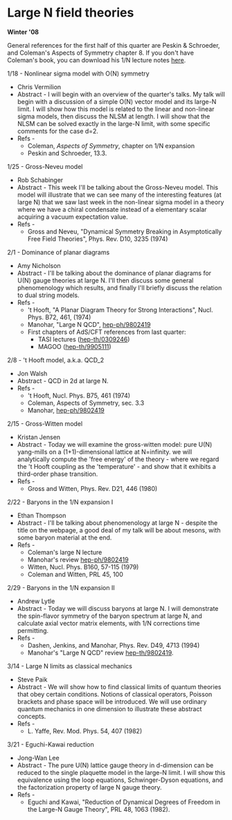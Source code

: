 <div id="globalWrapper">
		<div id="column-content">
	<div id="content">
		<a name="top" id="top"></a>
				<h1 class="firstHeading">Large N field theories</h1>
		<div id="bodyContent">
			<div id="contentSub"></div>
			<p><b>Winter '08</b>
</p>
<p>General references for the first half of this quarter are Peskin & Schroeder, and Coleman's Aspects of Symmetry chapter 8. If you don't have Coleman's book, you can download his 1/N lecture notes <a href="http://www.kitp.ucsb.edu/~joep/Web221A/slac-pub-2484.pdf" class="external text" title="http://www.kitp.ucsb.edu/~joep/Web221A/slac-pub-2484.pdf" rel="nofollow">here</a>.
</p>
<dl><dt>1/18 - Nonlinear sigma model with O(N) symmetry
</dt></dl>
<ul><li>Chris Vermilion
</li>
<li>Abstract - I will begin with an overview of the quarter's talks.  My talk will begin with a discussion of a simple O(N) vector model and its large-N limit.  I will show how this model is related to the linear and non-linear sigma models, then discuss the NLSM at length.  I will show that the NLSM can be solved exactly in the large-N limit, with some specific comments for the case d=2.
</li>
<li>Refs - 
<ul><li> Coleman, <i>Aspects of Symmetry</i>, chapter on 1/N expansion
</li>
<li> Peskin and Schroeder, 13.3.
</li></ul>
</li></ul>
<dl><dt>1/25 - Gross-Neveu model
</dt></dl>
<ul><li>Rob Schabinger
</li>
<li>Abstract - This week I'll be talking about the Gross-Neveu model. This model will illustrate that we can see many of the interesting features (at large N) that we saw last week in the non-linear sigma model in a theory where we have a chiral condensate instead of a elementary scalar acquiring a vacuum expectation value.
</li>
<li>Refs - 
<ul><li> Gross and Neveu, "Dynamical Symmetry Breaking in Asymptotically Free Field Theories", Phys. Rev. D10, 3235 (1974) 
</li></ul>
</li></ul>
<dl><dt>2/1 - Dominance of planar diagrams
</dt></dl>
<ul><li>Amy Nicholson
</li>
<li>Abstract - I'll be talking about the dominance of planar diagrams for U(N) gauge theories at large N. I'll then discuss some general phenomenology which results, and finally I'll briefly discuss the relation to dual string models.
</li>
<li>Refs -
<ul><li> 't Hooft, "A Planar Diagram Theory for Strong Interactions", Nucl. Phys. B72, 461, (1974)
</li>
<li> Manohar, "Large N QCD", <a href="http://arxiv.org/abs/hep-ph/9802419" class="external text" title="http://arxiv.org/abs/hep-ph/9802419" rel="nofollow">hep-ph/9802419</a>
</li>
<li> First chapters of AdS/CFT references from last quarter:
<ul><li> TASI lectures (<a href="http://arxiv.org/abs/hep-th/0309246" class="external text" title="http://arxiv.org/abs/hep-th/0309246" rel="nofollow">hep-th/0309246</a>)
</li>
<li> MAGOO (<a href="http://arxiv.org/abs/hep-th/9905111" class="external text" title="http://arxiv.org/abs/hep-th/9905111" rel="nofollow">hep-th/9905111</a>)
</li></ul>
</li></ul>
</li></ul>
<dl><dt>2/8 - 't Hooft model, a.k.a. QCD_2
</dt></dl>
<ul><li>Jon Walsh
</li>
<li>Abstract - QCD in 2d at large N.
</li>
<li>Refs - 
<ul><li> 't Hooft, Nucl. Phys. B75, 461 (1974)
</li>
<li> Coleman, Aspects of Symmetry, sec. 3.3
</li>
<li> Manohar, <a href="http://arxiv.org/abs/hep-ph/9802419" class="external text" title="http://arxiv.org/abs/hep-ph/9802419" rel="nofollow">hep-ph/9802419</a>
</li></ul>
</li></ul>
<dl><dt>2/15 - Gross-Witten model
</dt></dl>
<ul><li>Kristan Jensen
</li>
<li>Abstract - Today we will examine the gross-witten model: pure U(N) yang-mills on a (1+1)-dimensional lattice at N=infinity.  we will analytically compute the 'free energy' of the theory - where we regard the 't Hooft coupling as the 'temperature' - and show that it exhibits a third-order phase transition.
</li>
<li>Refs - 
<ul><li> Gross and Witten, Phys. Rev. D21, 446 (1980)
</li></ul>
</li></ul>
<dl><dt>2/22 - Baryons in the 1/N expansion I
</dt></dl>
<ul><li>Ethan Thompson
</li>
<li>Abstract - I'll be talking about phenomenology at large N - despite the title on the webpage, a good deal of my talk will be about mesons, with some baryon material at the end.
</li>
<li>Refs - 
<ul><li> Coleman's large N lecture
</li>
<li> Manohar's review <a href="http://arxiv.org/abs/hep-ph/9802419" class="external text" title="http://arxiv.org/abs/hep-ph/9802419" rel="nofollow">hep-ph/9802419</a>
</li>
<li> Witten, Nucl. Phys. B160, 57-115 (1979)
</li>
<li> Coleman and Witten, PRL 45, 100
</li></ul>
</li></ul>
<dl><dt>2/29 - Baryons in the 1/N expansion II
</dt></dl>
<ul><li>Andrew Lytle
</li>
<li>Abstract - Today we will discuss baryons at large N. I will demonstrate the spin-flavor symmetry of the baryon spectrum at large N, and calculate axial vector matrix elements, with 1/N corrections time permitting.
</li>
<li>Refs - 
<ul><li> Dashen, Jenkins, and Manohar, Phys. Rev. D49, 4713 (1994)
</li>
<li> Manohar's "Large N QCD" review <a href="http://arxiv.org/arbs/hep-th/9802419" class="external text" title="http://arxiv.org/arbs/hep-th/9802419" rel="nofollow">hep-th/9802419</a>.
</li></ul>
</li></ul>
<dl><dt>3/14 - Large N limits as classical mechanics
</dt></dl>
<ul><li>Steve Paik
</li>
<li>Abstract - We will show how to find classical limits of quantum theories that obey certain conditions. Notions of classical operators, Poisson brackets and phase space will be introduced. We will use ordinary quantum mechanics in one dimension to illustrate these abstract concepts.
</li>
<li>Refs - 
<ul><li> L. Yaffe, Rev. Mod. Phys. 54, 407 (1982)
</li></ul>
</li></ul>
<dl><dt>3/21 - Eguchi-Kawai reduction
</dt></dl>
<ul><li>Jong-Wan Lee
</li>
<li>Abstract - The pure U(N) lattice gauge theory in d-dimension can be reduced to the single plaquette model in the large-N limit. I will show this equivalence using the loop equations, Schwinger-Dyson equations, and the factorization property of large N gauge theory.
</li>
<li>Refs - 
<ul><li> Eguchi and Kawai, "Reduction of Dynamical Degrees of Freedom in the Large-N Gauge Theory", PRL 48, 1063 (1982).
</li></ul>
</li></ul>

